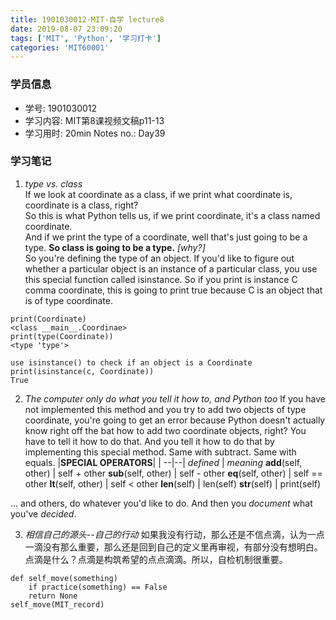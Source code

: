 ```yaml
---
title: 1901030012-MIT-自学 lecture8
date: 2019-08-07 23:09:20
tags: ['MIT', 'Python', '学习打卡']
categories: 'MIT60001'
---
```


### 学员信息

- 学号: 1901030012
- 学习内容: MIT第8课视频文稿p11-13  
- 学习用时: 20min Notes no.: Day39

### 学习笔记

1. *type vs. class*  
If we look at coordinate as a class, if we print what coordinate is, coordinate is a class, right?  
So this is what Python tells us, if we print coordinate, it's a class named coordinate.   
And if we print the type of a coordinate, well that's just going to be a type. **So class is going to be a type.** _[why?]_  
So you're defining the type of an object. If you'd like to figure out whether a particular object is an instance of a particular class, you use this special function called isinstance. So if you print is instance C comma coordinate, this is going to print true because C is an object that is of type coordinate.  
```# This does not make sense to me:
print(Coordinate)
<class __main__.Coordinae>
print(type(Coordinate))
<type 'type'>

use isinstance() to check if an object is a Coordinate
print(isinstance(c, Coordinate))
True
```

2. *The computer only do what you tell it how to, and Python too*
If you have not implemented this method and you try to add two objects of type coordinate, you're going to get an error because Python doesn't actually know right off the bat how to add two coordinate objects, right? You have to tell it how to do that. And you tell it how to do that
by implementing this special method. Same with subtract. Same with equals.
|**SPECIAL OPERATORS**| |
--|--|
*defined* | *meaning*
__add__(self, other) | self + other
__sub__(self, other) | self - other
__eq__(self, other) | self == other
__lt__(self, other) | self < other
__len__(self) | len(self)
__str__(self) | print(self)

... and others, do whatever you'd like to do. And then you
*document* what you've *decided*.

3. *相信自己的源头--自己的行动*
如果我没有行动，那么还是不信点滴，认为一点一滴没有那么重要，那么还是回到自己的定义里再审视，有部分没有想明白。点滴是什么？点滴是构筑希望的点点滴滴。所以，自检机制很重要。
```
def self_move(something)
    if practice(something) == False
    return None
self_move(MIT_record)
```
